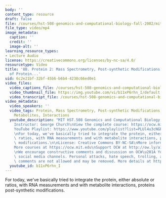 ```yaml
---
body: ''
content_type: resource
draft: false
file: /courses/hst-508-genomics-and-computational-biology-fall-2002/mithst_508f02_lec8b_360p_16_9.mp4
file_type: video/mp4
image_metadata:
  caption: ''
  credit: ''
  image-alt: ''
learning_resource_types:
- Lecture Audio
license: https://creativecommons.org/licenses/by-nc-sa/4.0/
resourcetype: Video
title: '8B. Protein 2: Mass Spectrometry, Post-synthetic Modifications, Quantitation
  of Protein...'
uid: 6c2e21bf-32bf-45b6-b6b4-4238c66ed0e1
video_files:
  video_captions_file: /courses/hst-508-genomics-and-computational-biology-fall-2002/1jZMe78wEOmtqoX-dEypo0Z13A2iw3QuS_transcript.webvtt
  video_thumbnail_file: https://img.youtube.com/vi/b11xP6rhn_I/default.jpg
  video_transcript_file: /courses/hst-508-genomics-and-computational-biology-fall-2002/1jZMe78wEOmtqoX-dEypo0Z13A2iw3QuS_transcript.pdf
video_metadata:
  video_speakers: ''
  video_tags: Protein, Mass Spectrometry, Post-synthetic Modifications, Quantitation,
    Metabolites, Interactions
  youtube_description: "MIT HST.508 Genomics and Computational Biology, Fall 2002\n\
    Instructor: George Church\nView the complete course: https://ocw.mit.edu/courses/hst-508-genomics-and-computational-biology-fall-2002/\n\
    YouTube Playlist: https://www.youtube.com/playlist?list=PLUl4u3cNGP61gaHWysmlYNeGsuUI8y5GV\n\
    \nFor today, we've basically tried to integrate the protein, either absolute or\
    \ ratios, with RNA measurements and with metabolite interactions, proteins post-synthetic\
    \ modifications.\n\nLicense: Creative Commons BY-NC-SA\nMore information at https://ocw.mit.edu/terms\n\
    More courses at https://ocw.mit.edu\nSupport OCW at http://ow.ly/a1If50zVRlQ\n\
    \nWe encourage constructive comments and discussion on OCW\u201A YouTube and other\
    \ social media channels. Personal attacks, hate speech, trolling, and inappropriate\
    \ comments are not allowed and may be removed. More details at https://ocw.mit.edu/comments."
  youtube_id: b11xP6rhn_I
---
```

For today, we've basically tried to integrate the protein, either absolute or ratios, with RNA measurements and with metabolite interactions, proteins post-synthetic modifications.